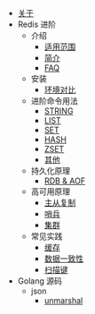 <!-- docs/_sidebar.md -->
- [关于](/README.md)
- Redis 进阶
  - 介绍
    - [适用范围](/redis/README.md)
    - [简介](/redis/introduction/preface.md)
    - [FAQ](/redis/introduction/faq.md)
  - 安装
    - [环境对比](/redis/install/installation.md)
  - 进阶命令用法
    - [STRING](/redis/commands/string.md)
    - [LIST](/redis/commands/list.md) 
    - [SET](/redis/commands/set.md)
    - [HASH](/redis/commands/hash.md)
    - [ZSET](/redis/commands/zset.md)
    - [其他](/redis/commands/others.md)
  - 持久化原理
    - [RDB & AOF](/redis/persistence/rdbaof.md)
  - 高可用原理
    - [主从复制](/redis/ha/replica.md)
    - [哨兵](/redis/ha/sentinel.md)
    - [集群](/redis/ha/cluster.md)
  - 常见实践
    - [缓存](/redis/practice/cache.md)
    - [数据一致性](/redis/practice/consistency.md)
    - [扫描键](/redis/practice/scanKey.md)
- Golang 源码
  - json
    - [unmarshal](/golang/json/unmarshal.md)